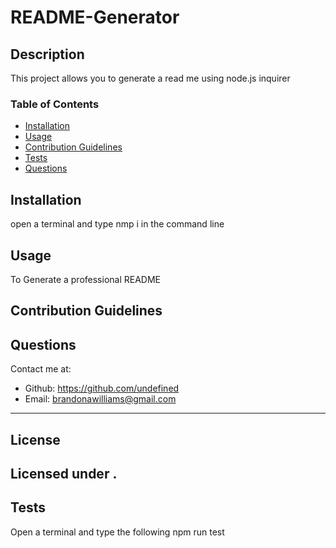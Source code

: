 # README-Generator
  
  
  ## Description
  This project allows you to generate a read me using node.js inquirer
  ### Table of Contents
  * [Installation](#installation)
  * [Usage](#usage)
  * [Contribution Guidelines](#contribution-guidelines)
  * [Tests](#tests)
  * [Questions](#questions)
  
  ## Installation
  open a terminal and type nmp i in the command line
  ## Usage
  To Generate a professional README
  ## Contribution Guidelines
  
  ## Questions
  Contact me at: 
  * Github: https://github.com/undefined
  * Email: brandonawilliams@gmail.com
  ---
  ## License 
  Licensed under . 
  ---
  ## Tests
  Open a terminal and type the following npm run test